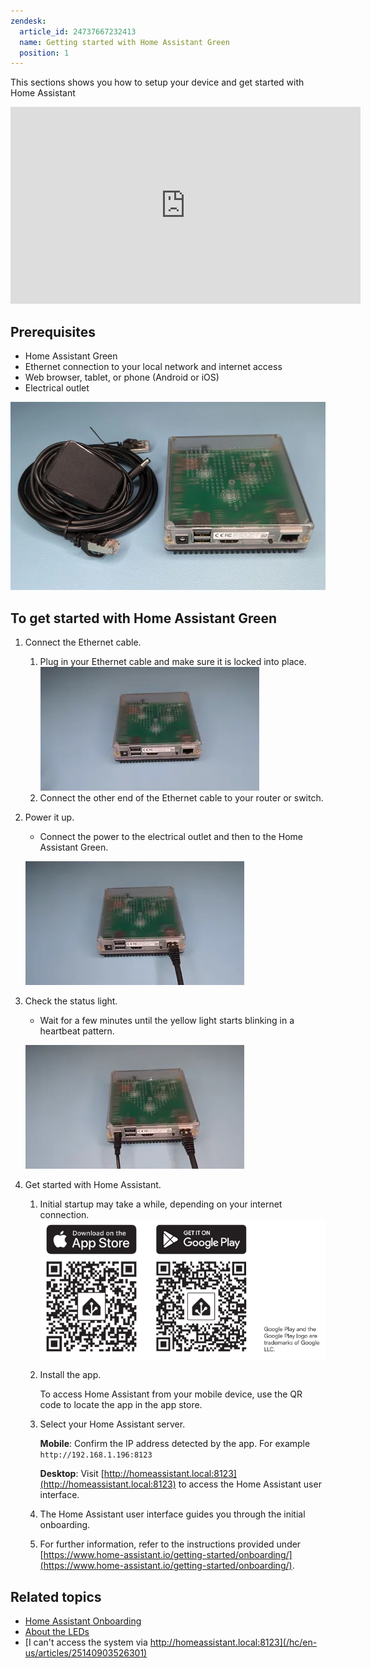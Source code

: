 ```yaml
---
zendesk:
  article_id: 24737667232413
  name: Getting started with Home Assistant Green
  position: 1
---
```


This sections shows you how to setup your device and get started with Home Assistant

 <div class='videoWrapper'>
    <iframe width="560" height="315" src="https://www.youtube.com/embed/u8sk6B8_Qkc?start=33" videotitle="Getting started with Home Assistant Green" frameborder="0" allow="accelerometer; autoplay; encrypted-media; gyroscope; picture-in-picture" controls>
    </iframe>
  </div>

## Prerequisites

- Home Assistant Green
- Ethernet connection to your local network and internet access
- Web browser, tablet, or phone (Android or iOS)
- Electrical outlet

![Home Assistant Green with power supply](/static/img/green/green-box-contents.webp)

## To get started with Home Assistant Green

1. Connect the Ethernet cable.

   1. Plug in your Ethernet cable and make sure it is locked into place.
      ![Connecting the Ethernet cable to the device](/static/img/green/green_connect_ethernet.webp)
   2. Connect the other end of the Ethernet cable to your router or switch.

2. Power it up.

   - Connect the power to the electrical outlet and then to the Home Assistant Green.

   ![Connecting the power cable to the device](/static/img/green/green_connect_power.webp)

3. Check the status light.

   - Wait for a few minutes until the yellow light starts blinking in a heartbeat pattern.

   ![Yellow status light blinking in a heartbeat pattern](/static/img/green/green_yellow_heartbeat.webp)

4. Get started with Home Assistant.

   1. Initial startup may take a while, depending on your internet connection.
      ![Home Assistant user interface on a screen](/static/img/green/getting_started_04.png)
   2. Install the app.

      To access Home Assistant from your mobile device, use the QR code to locate the app in the app store.

   3. Select your Home Assistant server.

      **Mobile**: Confirm the IP address detected by the app. For example `http://192.168.1.196:8123`

      **Desktop**: Visit [http://homeassistant.local:8123](http://homeassistant.local:8123) to access the Home Assistant user interface.

   4. The Home Assistant user interface guides you through the initial onboarding.

   5. For further information, refer to the instructions provided under [https://www.home-assistant.io/getting-started/onboarding/](https://www.home-assistant.io/getting-started/onboarding/).

## Related topics

- [Home Assistant Onboarding](https://www.home-assistant.io/getting-started/onboarding/)
- [About the LEDs](/hc/en-us/articles/25210352599197)
- [I can't access the system via http://homeassistant.local:8123](/hc/en-us/articles/25140903526301)